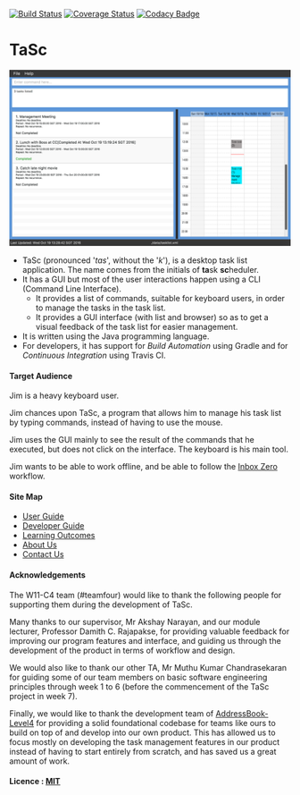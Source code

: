 [![Build Status](https://travis-ci.org/CS2103AUG2016-W11-C4/main.svg?branch=master)](https://travis-ci.org/CS2103AUG2016-W11-C4/main)
[![Coverage Status](https://coveralls.io/repos/github/CS2103AUG2016-W11-C4/main/badge.svg?branch=master)](https://coveralls.io/github/CS2103AUG2016-W11-C4/main?branch=master)
[![Codacy Badge](https://api.codacy.com/project/badge/Grade/3d7c76a2a50449458bdccde4f9d313eb)](https://www.codacy.com/app/tanwangleng/main?utm_source=github.com&amp;utm_medium=referral&amp;utm_content=CS2103AUG2016-W11-C4/main&amp;utm_campaign=Badge_Grade)

# TaSc

<img src="docs/images/Ui.png" width="600"><br>

* TaSc (pronounced '*tas*', without the '*k*'), is a desktop task list application. The name comes from the initials of **ta**sk **sc**heduler.
* It has a GUI but most of the user interactions happen using a CLI (Command Line Interface).
    * It provides a list of commands, suitable for keyboard users, in order to manage the tasks in the task list.
    * It provides a GUI interface (with list and browser) so as to get a visual feedback of the task list for easier management.
* It is written using the Java programming language.
* For developers, it has support for *Build Automation* using Gradle and for *Continuous Integration* using Travis CI.

#### Target Audience
Jim is a heavy keyboard user.

Jim chances upon TaSc, a program that allows him to manage his task list by typing commands,
instead of having to use the mouse.

Jim uses the GUI mainly to see the result of the commands that he executed, but does not click 
on the interface. The keyboard is his main tool.

Jim wants to be able to work offline, and be able to follow the [Inbox Zero](http://whatis.techtarget.com/definition/inbox-zero)
workflow.
  
#### Site Map
* [User Guide](docs/UserGuide.md) 
* [Developer Guide](docs/DeveloperGuide.md) 
* [Learning Outcomes](docs/LearningOutcomes.md) 
* [About Us](docs/AboutUs.md)
* [Contact Us](docs/ContactUs.md)


#### Acknowledgements
The W11-C4 team (#teamfour) would like to thank the following people for supporting them during the development of TaSc.

Many thanks to our supervisor, Mr Akshay Narayan, and our module lecturer, Professor Damith C. Rajapakse, for providing valuable feedback for improving our program features and interface, and guiding us through the development of the product in terms of workflow and design.

We would also like to thank our other TA, Mr Muthu Kumar Chandrasekaran for guiding some of our team members on basic software engineering principles through week 1 to 6 (before the commencement of the TaSc project in week 7).

Finally, we would like to thank the development team of [AddressBook-Level4](https://github.com/se-edu/addressbook-level4) for providing a solid foundational codebase for teams like ours to build on top of and develop into our own product. This has allowed us to focus mostly on developing the task management features in our product instead of having to start entirely from scratch, and has saved us a great amount of work.

#### Licence : [MIT](LICENSE)
